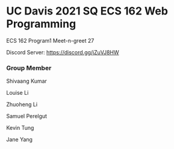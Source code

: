 # UC Davis 2021 SQ ECS 162 Web Programming
ECS 162 Program1 Meet-n-greet 27

Discord Server: https://discord.gg/jZuVJ8HW

### Group Member
Shivaang Kumar

Louise Li

Zhuoheng Li

Samuel Perelgut

Kevin Tung

Jane Yang

